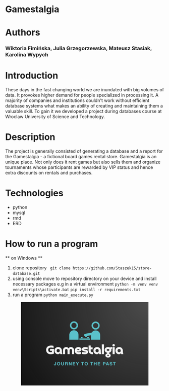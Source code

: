 # Gamestalgia
# Authors
### Wiktoria Fimińska, Julia Grzegorzewska, Mateusz Stasiak, Karolina Wypych

# Introduction
These days in the fast changing world we are inundated with big volumes of data. It provokes higher demand for people specialized in processing it. A majority of companies and institutions couldn't work without efficient database systems what makes an ability of creating and maintaining them a valuable skill. To gain it we developed a project during databases course at Wroclaw University of Science and Technology.

# Description
The project is generally consisted of generating a database and a report for the Gamestalgia - a fictional board games rental store. Gamestalgia is an unique place. Not only does it rent games but also sells them and organize tournaments whose participants are rewarded by VIP status and hence extra discounts on rentals and purchases.

# Technologies
* python
* mysql
* rmd
* ERD 

# How to run a program
** on Windows ** 
1. clone repository
` git clone https://github.com/Staszek15/store-database.git`
2. using console move to repository directory on your device and install necessary packages e.g in a virtual environment
 `python -m venv venv` 
 `venv\Scripts\activate.bat` 
 `pip install -r requirements.txt`
3. run a program
`python main_execute.py`


<p align="center">
  <img src="https://github.com/Staszek15/store-database/blob/main/logo_store.png" width=80%>
</p>
